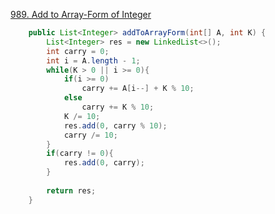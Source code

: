 [989. Add to Array-Form of Integer](https://leetcode.com/problems/add-to-array-form-of-integer/)
```java
    public List<Integer> addToArrayForm(int[] A, int K) {
        List<Integer> res = new LinkedList<>();
        int carry = 0;
        int i = A.length - 1;
        while(K > 0 || i >= 0){
            if(i >= 0)
                carry += A[i--] + K % 10;
            else
                carry += K % 10;
            K /= 10;
            res.add(0, carry % 10);
            carry /= 10;
        }
        if(carry != 0){
            res.add(0, carry);
        }
        
        return res;
    }
```